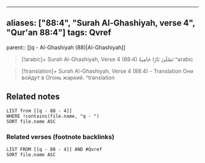 
---
aliases: ["88:4", "Surah Al-Ghashiyah, verse 4", "Qur'an 88:4"]
tags: Qvref
---

parent:: [[q - Al-Ghashiyah (88)|Al-Ghashiyah]]

> [!arabic]+ Surah Al-Ghashiyah, Verse 4 (88:4)
> <span class="quran-arabic">تَصْلَىٰ نَارًا حَامِيَةً</span>
^arabic

> [!translation]+ Surah Al-Ghashiyah, Verse 4 (88:4) - Translation
> Они войдут в Огонь жаркий.
^translation



## Related notes
```dataview
LIST from [[q - 88 - 4]]
WHERE !contains(file.name, "q - ")
SORT file.name ASC
```

### Related verses (footnote backlinks)
```dataview
LIST FROM [[q - 88 - 4]] AND #Qvref
SORT file.name ASC
```

